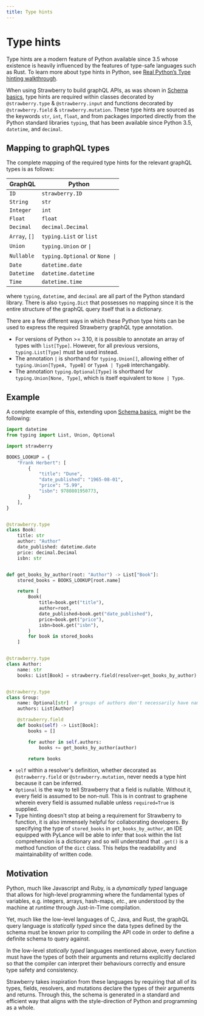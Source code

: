 ```yaml
---
title: Type hints
---
```


# Type hints

Type hints are a modern feature of Python available since 3.5 whose existence is
heavily influenced by the features of type-safe languages such as Rust. To learn
more about type hints in Python, see
[Real Python’s Type hinting walkthrough](https://realpython.com/lessons/type-hinting/).

When using Strawberry to build graphQL APIs, as was shown in
[Schema basics](https://strawberry.rocks/docs/general/schema-basics), type hints
are required within classes decorated by `@strawberry.type` &
`@strawberry.input` and functions decorated by `@strawberry.field` &
`strawberry.mutation`. These type hints are sourced as the keywords `str`,
`int`, `float`, and from packages imported directly from the Python standard
libraries `typing`, that has been available since Python 3.5, `datetime`, and
`decimal`.

## Mapping to graphQL types

The complete mapping of the required type hints for the relevant graphQL types
is as follows:

| GraphQL       | Python                         |
| ------------- | ------------------------------ |
| `ID`          | `strawberry.ID`                |
| `String`      | `str`                          |
| `Integer`     | `int`                          |
| `Float`       | `float`                        |
| `Decimal`     | `decimal.Decimal`              |
| `Array`, `[]` | `typing.List` or `list`        |
| `Union`       | `typing.Union` or `\|`         |
| `Nullable`    | `typing.Optional` or `None \|` |
| `Date`        | `datetime.date`                |
| `Datetime`    | `datetime.datetime`            |
| `Time`        | `datetime.time`                |

where `typing`, `datetime`, and `decimal` are all part of the Python standard
library. There is also `typing.Dict` that possesses no mapping since it is the
entire structure of the graphQL query itself that is a dictionary.

There are a few different ways in which these Python type hints can be used to
express the required Strawberry graphQL type annotation.

- For versions of Python >= 3.10, it is possible to annotate an array of types
  with `list[Type]`. However, for all previous versions, `typing.List[Type]`
  must be used instead.
- The annotation `|` is shorthand for `typing.Union[]`, allowing either of
  `typing.Union[TypeA, TypeB]` or `TypeA | TypeB` interchangably.
- The annotation `typing.Optional[Type]` is shorthand for
  `typing.Union[None, Type]`, which is itself equivalent to `None | Type`.

## Example

A complete example of this, extending upon
[Schema basics](https://strawberry.rocks/docs/general/schema-basics), might be
the following:

```python
import datetime
from typing import List, Union, Optional

import strawberry

BOOKS_LOOKUP = {
    "Frank Herbert": [
        {
            "title": "Dune",
            "date_published": "1965-08-01",
            "price": "5.99",
            "isbn": 9780801950773,
        }
    ],
}


@strawberry.type
class Book:
    title: str
    author: "Author"
    date_published: datetime.date
    price: decimal.Decimal
    isbn: str


def get_books_by_author(root: "Author") -> List["Book"]:
    stored_books = BOOKS_LOOKUP[root.name]

    return [
        Book(
            title=book.get("title"),
            author=root,
            date_published=book.get("date_published"),
            price=book.get("price"),
            isbn=book.get("isbn"),
        )
        for book in stored_books
    ]


@strawberry.type
class Author:
    name: str
    books: List[Book] = strawberry.field(resolver=get_books_by_author)


@strawberry.type
class Group:
    name: Optional[str]  # groups of authors don't necessarily have names
    authors: List[Author]

    @strawberry.field
    def books(self) -> List[Book]:
        books = []

        for author in self.authors:
            books += get_books_by_author(author)

        return books
```

- `self` within a resolver's definition, whether decorated as
  `@strawberry.field` or `@strawberry.mutation`, never needs a type hint because
  it can be inferred.
- `Optional` is the way to tell Strawberry that a field is nullable. Without it,
  every field is assumed to be non-null. This is in contrast to graphene wherein
  every field is assumed nullable unless `required=True` is supplied.
- Type hinting doesn't stop at being a requirement for Strawberry to function,
  it is also immensely helpful for collaborating developers. By specifying the
  type of `stored_books` in `get_books_by_author`, an IDE equipped with PyLance
  will be able to infer that `book` within the list comprehension is a
  dictionary and so will understand that `.get()` is a method function of the
  `dict` class. This helps the readability and maintainability of written code.

## Motivation

Python, much like Javascript and Ruby, is a _dynamically typed_ language that
allows for high-level programming where the fundamental types of variables, e.g.
integers, arrays, hash-maps, _etc._, are understood by the machine at _runtime_
through Just-in-Time compilation.

Yet, much like the low-level languages of C, Java, and Rust, the graphQL query
language is _statically typed_ since the data types defined by the schema must
be known prior to compiling the API code in order to define a definite schema to
query against.

In the low-level _statically typed_ languages mentioned above, every function
must have the types of both their arguments and returns explicitly declared so
that the compiler can interpret their behaviours correctly and ensure type
safety and consistency.

Strawberry takes inspiration from these languages by requiring that all of its
types, fields, resolvers, and mutations declare the types of their arguments and
returns. Through this, the schema is generated in a standard and efficient way
that aligns with the style-direction of Python and programming as a whole.
